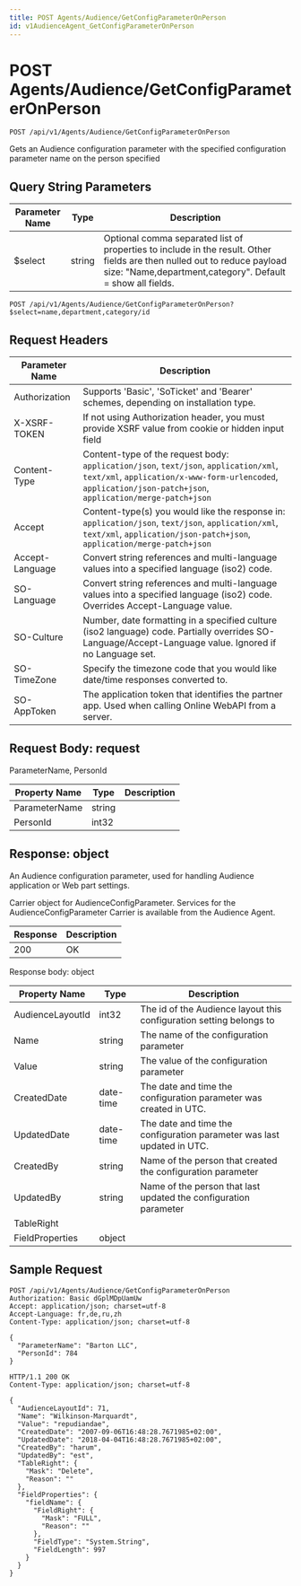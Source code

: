 ```yaml
---
title: POST Agents/Audience/GetConfigParameterOnPerson
id: v1AudienceAgent_GetConfigParameterOnPerson
---
```


# POST Agents/Audience/GetConfigParameterOnPerson

```http
POST /api/v1/Agents/Audience/GetConfigParameterOnPerson
```

Gets an Audience configuration parameter with the specified configuration parameter name on the person specified







## Query String Parameters

| Parameter Name | Type |  Description |
|----------------|------|--------------|
| $select | string |  Optional comma separated list of properties to include in the result. Other fields are then nulled out to reduce payload size: "Name,department,category". Default = show all fields. |

```http
POST /api/v1/Agents/Audience/GetConfigParameterOnPerson?$select=name,department,category/id
```


## Request Headers

| Parameter Name | Description |
|----------------|-------------|
| Authorization  | Supports 'Basic', 'SoTicket' and 'Bearer' schemes, depending on installation type. |
| X-XSRF-TOKEN   | If not using Authorization header, you must provide XSRF value from cookie or hidden input field |
| Content-Type | Content-type of the request body: `application/json`, `text/json`, `application/xml`, `text/xml`, `application/x-www-form-urlencoded`, `application/json-patch+json`, `application/merge-patch+json` |
| Accept         | Content-type(s) you would like the response in: `application/json`, `text/json`, `application/xml`, `text/xml`, `application/json-patch+json`, `application/merge-patch+json` |
| Accept-Language | Convert string references and multi-language values into a specified language (iso2) code. |
| SO-Language | Convert string references and multi-language values into a specified language (iso2) code. Overrides Accept-Language value. |
| SO-Culture | Number, date formatting in a specified culture (iso2 language) code. Partially overrides SO-Language/Accept-Language value. Ignored if no Language set. |
| SO-TimeZone | Specify the timezone code that you would like date/time responses converted to. |
| SO-AppToken | The application token that identifies the partner app. Used when calling Online WebAPI from a server. |

## Request Body: request  

ParameterName, PersonId 

| Property Name | Type |  Description |
|----------------|------|--------------|
| ParameterName | string |  |
| PersonId | int32 |  |


## Response: object

An Audience configuration parameter, used for handling Audience application or Web part settings.



Carrier object for AudienceConfigParameter.
Services for the AudienceConfigParameter Carrier is available from the <see cref="T:SuperOffice.CRM.Services.IAudienceAgent">Audience Agent</see>.

| Response | Description |
|----------------|-------------|
| 200 | OK |

Response body: object

| Property Name | Type |  Description |
|----------------|------|--------------|
| AudienceLayoutId | int32 | The id of the Audience layout this configuration setting belongs to |
| Name | string | The name of the configuration parameter |
| Value | string | The value of the configuration parameter |
| CreatedDate | date-time | The date and time the configuration parameter was created  in UTC. |
| UpdatedDate | date-time | The date and time the configuration parameter was last updated  in UTC. |
| CreatedBy | string | Name of the person that created the configuration parameter |
| UpdatedBy | string | Name of the person that last updated the configuration parameter |
| TableRight |  |  |
| FieldProperties | object |  |

## Sample Request

```http!
POST /api/v1/Agents/Audience/GetConfigParameterOnPerson
Authorization: Basic dGplMDpUamUw
Accept: application/json; charset=utf-8
Accept-Language: fr,de,ru,zh
Content-Type: application/json; charset=utf-8

{
  "ParameterName": "Barton LLC",
  "PersonId": 784
}
```

```http_
HTTP/1.1 200 OK
Content-Type: application/json; charset=utf-8

{
  "AudienceLayoutId": 71,
  "Name": "Wilkinson-Marquardt",
  "Value": "repudiandae",
  "CreatedDate": "2007-09-06T16:48:28.7671985+02:00",
  "UpdatedDate": "2018-04-04T16:48:28.7671985+02:00",
  "CreatedBy": "harum",
  "UpdatedBy": "est",
  "TableRight": {
    "Mask": "Delete",
    "Reason": ""
  },
  "FieldProperties": {
    "fieldName": {
      "FieldRight": {
        "Mask": "FULL",
        "Reason": ""
      },
      "FieldType": "System.String",
      "FieldLength": 997
    }
  }
}
```
